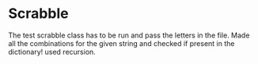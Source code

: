 # Scrabble

The test scrabble class has to be run and pass the letters in the file.
Made all the combinations for the given string and checked if present in the dictionary!
used recursion. 

